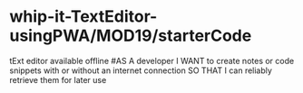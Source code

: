 # whip-it-TextEditor-usingPWA/MOD19/starterCode
tExt editor available offline
#AS A developer
I WANT to create notes or code snippets with or without an internet connection
SO THAT I can reliably retrieve them for later use
